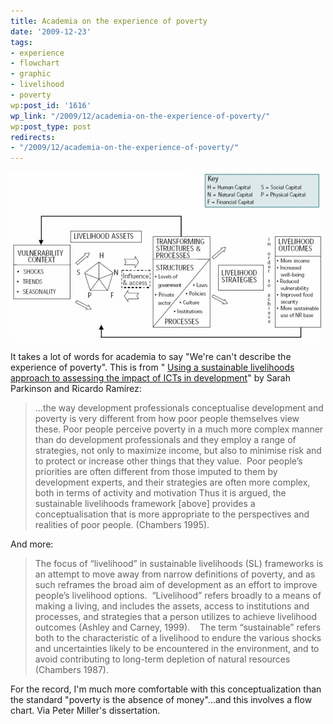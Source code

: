 ```yaml
---
title: Academia on the experience of poverty
date: '2009-12-23'
tags:
- experience
- flowchart
- graphic
- livelihood
- poverty
wp:post_id: '1616'
wp_link: "/2009/12/academia-on-the-experience-of-poverty/"
wp:post_type: post
redirects:
- "/2009/12/academia-on-the-experience-of-poverty/"
---
```


![](2009-12-23-Academia-on-the-experience-of-poverty/Livelihood-Framework-500x270.png "Livelihood Framework")

It takes a lot of words for academia to say "We're can't describe the experience of poverty". This is from " [Using a sustainable livelihoods approach to assessing the impact of ICTs in development](http://ci-journal.net/index.php/ciej/article/view/310)" by Sarah Parkinson and Ricardo Ramírez:

> ...the way development professionals conceptualise development and poverty is very different from how poor people themselves view these. Poor people perceive poverty in a much more complex manner than do development professionals and they employ a range of strategies, not only to maximize income, but also to minimise risk and to protect or increase other things that they value.  Poor people’s priorities are often different from those imputed to them by development experts, and their strategies are often more complex, both in terms of activity and motivation Thus it is argued, the sustainable livelihoods framework [above] provides a conceptualisation that is more appropriate to the perspectives and realities of poor people. (Chambers 1995).

And more:

> The focus of “livelihood” in sustainable livelihoods (SL) frameworks is an attempt to move away from narrow definitions of poverty, and as such reframes the broad aim of development as an effort to improve people’s livelihood options.  “Livelihood” refers broadly to a means of making a living, and includes the assets, access to institutions and processes, and strategies that a person utilizes to achieve livelihood outcomes (Ashley and Carney, 1999).    The term “sustainable” refers both to the characteristic of a livelihood to endure the various shocks and uncertainties likely to be encountered in the environment, and to avoid contributing to long-term depletion of natural resources (Chambers 1987).

For the record, I'm much more comfortable with this conceptualization than the standard "poverty is the absence of money"...and this involves a flow chart. Via Peter Miller's dissertation.
